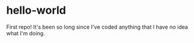 # hello-world
First repo!
It's been so long since I've coded anything that I have no idea what I'm doing.
